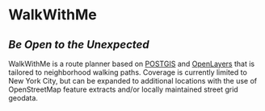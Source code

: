 # WalkWithMe
## *Be Open to the Unexpected*

WalkWithMe is a route planner based on [POSTGIS](https://postgis.net/) and [OpenLayers](https://openlayers.org/) that is tailored to neighborhood walking paths. Coverage is currently limited to New York City, but can be expanded to additional locations with the use of OpenStreetMap feature extracts and/or locally maintained street grid geodata.
